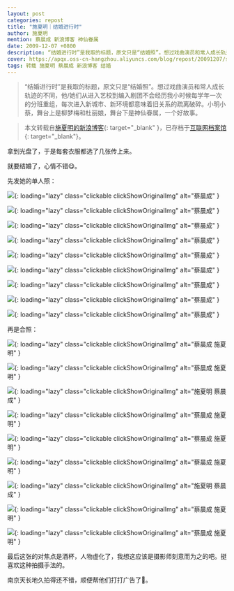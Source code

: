 ```yaml
---
layout: post
categories: repost
title: "施夏明｜结婚进行时"
author: 施夏明
mention: 蔡晨成 新浪博客 神仙眷属
date: 2009-12-07 +0800
description: “结婚进行时”是我取的标题，原文只是“结婚照”。想过戏曲演员和常人成长轨迹的不同，他/她们从进入艺校到编入剧团不会经历我小时候每学年一次的分班重组，每次进入新城市、新环境都意味着旧关系的疏离破碎。小明小蔡，舞台上是柳梦梅和杜丽娘，舞台下是神仙眷属，一个好故事。
cover: https://apqx.oss-cn-hangzhou.aliyuncs.com/blog/repost/20091207/shixiaming&caichencheng_03_index.jpg
tags: 转载 施夏明 蔡晨成 新浪博客 结婚
---
```


> “结婚进行时”是我取的标题，原文只是“结婚照”。想过戏曲演员和常人成长轨迹的不同，他/她们从进入艺校到编入剧团不会经历我小时候每学年一次的分班重组，每次进入新城市、新环境都意味着旧关系的疏离破碎。小明小蔡，舞台上是柳梦梅和杜丽娘，舞台下是神仙眷属，一个好故事。

> 本文转载自[施夏明的新浪博客](https://blog.sina.com.cn/s/blog_53383dc30100fpda.html){: target="_blank" }，已存档于[互联网档案馆](https://web.archive.org/web/20140806024834/https://blog.sina.com.cn/s/blog_53383dc30100fpda.html){: target="_blank"}。

拿到光盘了，于是每套衣服都选了几张传上来。

就要结婚了，心情不错😋。
 
先发她的单人照：

![](https://apqx.oss-cn-hangzhou.aliyuncs.com/blog/repost/20091207/caichencheng_01.jpg){: loading="lazy" class="clickable clickShowOriginalImg" alt="蔡晨成" }

![](https://apqx.oss-cn-hangzhou.aliyuncs.com/blog/repost/20091207/caichencheng_02.jpg){: loading="lazy" class="clickable clickShowOriginalImg" alt="蔡晨成" }

![](https://apqx.oss-cn-hangzhou.aliyuncs.com/blog/repost/20091207/caichencheng_03.jpg){: loading="lazy" class="clickable clickShowOriginalImg" alt="蔡晨成" }

![](https://apqx.oss-cn-hangzhou.aliyuncs.com/blog/repost/20091207/caichencheng_04.jpg){: loading="lazy" class="clickable clickShowOriginalImg" alt="蔡晨成" }

![](https://apqx.oss-cn-hangzhou.aliyuncs.com/blog/repost/20091207/caichencheng_05.jpg){: loading="lazy" class="clickable clickShowOriginalImg" alt="蔡晨成" }

![](https://apqx.oss-cn-hangzhou.aliyuncs.com/blog/repost/20091207/caichencheng_06.jpg){: loading="lazy" class="clickable clickShowOriginalImg" alt="蔡晨成" }

![](https://apqx.oss-cn-hangzhou.aliyuncs.com/blog/repost/20091207/caichencheng_07.jpg){: loading="lazy" class="clickable clickShowOriginalImg" alt="蔡晨成" }

![](https://apqx.oss-cn-hangzhou.aliyuncs.com/blog/repost/20091207/caichencheng_08.jpg){: loading="lazy" class="clickable clickShowOriginalImg" alt="蔡晨成" }

![](https://apqx.oss-cn-hangzhou.aliyuncs.com/blog/repost/20091207/caichencheng_09.jpg){: loading="lazy" class="clickable clickShowOriginalImg" alt="蔡晨成" }

再是合照：

![](https://apqx.oss-cn-hangzhou.aliyuncs.com/blog/repost/20091207/shixiaming&caichencheng_01.jpg){: loading="lazy" class="clickable clickShowOriginalImg" alt="蔡晨成 施夏明" }

<!-- ![](https://apqx.oss-cn-hangzhou.aliyuncs.com/blog/repost/20091207/shixiaming&caichencheng_02.jpg){: loading="lazy" class="clickable clickShowOriginalImg" alt="蔡晨成 施夏明" } -->

![](https://apqx.oss-cn-hangzhou.aliyuncs.com/blog/repost/20091207/shixiaming&caichencheng_03.jpg){: loading="lazy" class="clickable clickShowOriginalImg" alt="蔡晨成 施夏明" }

![](https://apqx.oss-cn-hangzhou.aliyuncs.com/blog/repost/20091207/shixiaming&caichencheng_04.jpg){: loading="lazy" class="clickable clickShowOriginalImg" alt="施夏明 蔡晨成" }

![](https://apqx.oss-cn-hangzhou.aliyuncs.com/blog/repost/20091207/shixiaming&caichencheng_05.jpg){: loading="lazy" class="clickable clickShowOriginalImg" alt="蔡晨成 施夏明" }

![](https://apqx.oss-cn-hangzhou.aliyuncs.com/blog/repost/20091207/shixiaming&caichencheng_06.jpg){: loading="lazy" class="clickable clickShowOriginalImg" alt="蔡晨成 施夏明" }

![](https://apqx.oss-cn-hangzhou.aliyuncs.com/blog/repost/20091207/shixiaming&caichencheng_07.jpg){: loading="lazy" class="clickable clickShowOriginalImg" alt="蔡晨成 施夏明" }

![](https://apqx.oss-cn-hangzhou.aliyuncs.com/blog/repost/20091207/shixiaming&caichencheng_08.jpg){: loading="lazy" class="clickable clickShowOriginalImg" alt="施夏明 蔡晨成" }

![](https://apqx.oss-cn-hangzhou.aliyuncs.com/blog/repost/20091207/shixiaming&caichencheng_09.jpg){: loading="lazy" class="clickable clickShowOriginalImg" alt="蔡晨成 施夏明" }

![](https://apqx.oss-cn-hangzhou.aliyuncs.com/blog/repost/20091207/shixiaming&caichencheng_10.jpg){: loading="lazy" class="clickable clickShowOriginalImg" alt="蔡晨成 施夏明" }

最后这张的对焦点是酒杯，人物虚化了，我想这应该是摄影师刻意而为之的吧。挺喜欢这种拍摄手法的。

南京天长地久拍得还不错，顺便帮他们打打广告了🤭。

